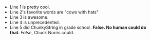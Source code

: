 * Line 1 is pretty cool.
* Line 2's favorite words are "cows with hats"
* Line 3 is awesome.
* Line 4 is unprecedented.
* Line 5 did ChunkyString in grade school.  **False.  No human could do that.** _False_, Chuck Norris could.
